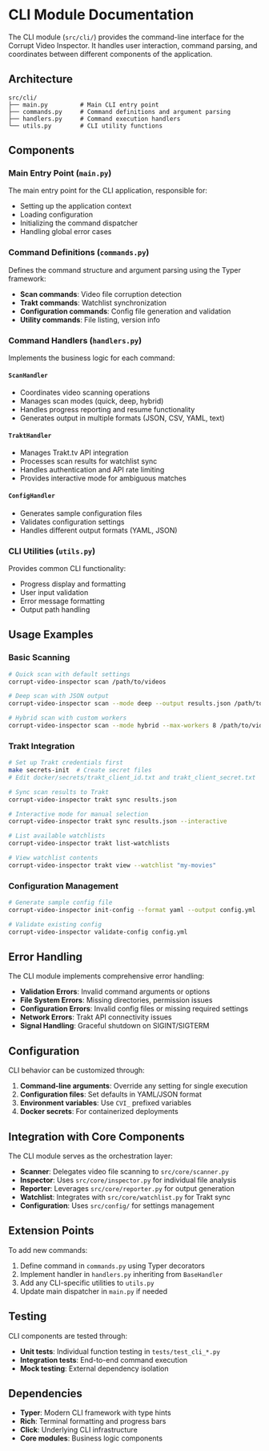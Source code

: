 # CLI Module Documentation

The CLI module (`src/cli/`) provides the command-line interface for the Corrupt Video Inspector. It handles user interaction, command parsing, and coordinates between different components of the application.

## Architecture

```
src/cli/
├── main.py         # Main CLI entry point
├── commands.py     # Command definitions and argument parsing  
├── handlers.py     # Command execution handlers
└── utils.py        # CLI utility functions
```

## Components

### Main Entry Point (`main.py`)

The main entry point for the CLI application, responsible for:
- Setting up the application context
- Loading configuration
- Initializing the command dispatcher
- Handling global error cases

### Command Definitions (`commands.py`)

Defines the command structure and argument parsing using the Typer framework:
- **Scan commands**: Video file corruption detection
- **Trakt commands**: Watchlist synchronization 
- **Configuration commands**: Config file generation and validation
- **Utility commands**: File listing, version info

### Command Handlers (`handlers.py`)

Implements the business logic for each command:

#### `ScanHandler`
- Coordinates video scanning operations
- Manages scan modes (quick, deep, hybrid)
- Handles progress reporting and resume functionality
- Generates output in multiple formats (JSON, CSV, YAML, text)

#### `TraktHandler`
- Manages Trakt.tv API integration
- Processes scan results for watchlist sync
- Handles authentication and API rate limiting
- Provides interactive mode for ambiguous matches

#### `ConfigHandler`
- Generates sample configuration files
- Validates configuration settings
- Handles different output formats (YAML, JSON)

### CLI Utilities (`utils.py`)

Provides common CLI functionality:
- Progress display and formatting
- User input validation
- Error message formatting
- Output path handling

## Usage Examples

### Basic Scanning

```bash
# Quick scan with default settings
corrupt-video-inspector scan /path/to/videos

# Deep scan with JSON output
corrupt-video-inspector scan --mode deep --output results.json /path/to/videos

# Hybrid scan with custom workers
corrupt-video-inspector scan --mode hybrid --max-workers 8 /path/to/videos
```

### Trakt Integration

```bash
# Set up Trakt credentials first
make secrets-init  # Create secret files
# Edit docker/secrets/trakt_client_id.txt and trakt_client_secret.txt

# Sync scan results to Trakt
corrupt-video-inspector trakt sync results.json

# Interactive mode for manual selection
corrupt-video-inspector trakt sync results.json --interactive

# List available watchlists
corrupt-video-inspector trakt list-watchlists

# View watchlist contents
corrupt-video-inspector trakt view --watchlist "my-movies"
```

### Configuration Management

```bash
# Generate sample config file
corrupt-video-inspector init-config --format yaml --output config.yml

# Validate existing config
corrupt-video-inspector validate-config config.yml
```

## Error Handling

The CLI module implements comprehensive error handling:

- **Validation Errors**: Invalid command arguments or options
- **File System Errors**: Missing directories, permission issues
- **Configuration Errors**: Invalid config files or missing required settings
- **Network Errors**: Trakt API connectivity issues
- **Signal Handling**: Graceful shutdown on SIGINT/SIGTERM

## Configuration

CLI behavior can be customized through:

1. **Command-line arguments**: Override any setting for single execution
2. **Configuration files**: Set defaults in YAML/JSON format
3. **Environment variables**: Use `CVI_` prefixed variables
4. **Docker secrets**: For containerized deployments

## Integration with Core Components

The CLI module serves as the orchestration layer:

- **Scanner**: Delegates video file scanning to `src/core/scanner.py`
- **Inspector**: Uses `src/core/inspector.py` for individual file analysis
- **Reporter**: Leverages `src/core/reporter.py` for output generation
- **Watchlist**: Integrates with `src/core/watchlist.py` for Trakt sync
- **Configuration**: Uses `src/config/` for settings management

## Extension Points

To add new commands:

1. Define command in `commands.py` using Typer decorators
2. Implement handler in `handlers.py` inheriting from `BaseHandler`
3. Add any CLI-specific utilities to `utils.py`
4. Update main dispatcher in `main.py` if needed

## Testing

CLI components are tested through:
- **Unit tests**: Individual function testing in `tests/test_cli_*.py`
- **Integration tests**: End-to-end command execution
- **Mock testing**: External dependency isolation

## Dependencies

- **Typer**: Modern CLI framework with type hints
- **Rich**: Terminal formatting and progress bars
- **Click**: Underlying CLI infrastructure
- **Core modules**: Business logic components